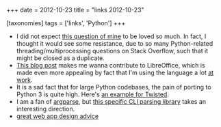 +++
date = 2012-10-23
title = "links 2012-10-23"

[taxonomies]
tags = ['links', 'Python']
+++

-   I did not expect [this question of mine] to be loved so much. In
    fact, I thought it would see some resistance, due to so many
    Python-related threading/multiprocessing questions on Stack
    Overflow, such that it might be closed as a duplicate.
-   [This blog post] makes me wanna contribute to LibreOffice, which is
    made even more appealing by fact that I\'m using the language a lot
    [at work].
-   It is a sad fact that for large Python codebases, the pain of
    porting to Python 3 is quite high. Here\'s [an example for Twisted].
-   I am a fan of [argparse], but [this specific CLI parsing library]
    takes an interesting direction.
-   [great web app design advice]

  [this question of mine]: http://stackoverflow.com/q/11942654/321731
  [This blog post]: http://people.gnome.org/~michael/blog/2012-08-08-libreoffice-3-6-0.html
  [at work]: http://tshepang.net/me-got-meself-another-coding-job
  [an example for Twisted]: http://vperic.blogspot.com/2012/08/bootstrapping-trial-in-python-3.html
  [argparse]: http://docs.python.org/dev/library/argparse
  [this specific CLI parsing library]: https://github.com/docopt/docopt
  [great web app design advice]: http://www.codinghorror.com/blog/2012/10/judging-websites.html
